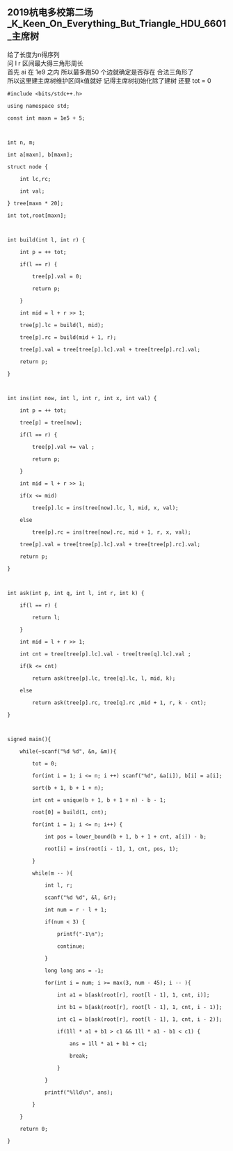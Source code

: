 ## 2019杭电多校第二场_K_Keen_On_Everything_But_Triangle_HDU_6601_主席树

给了长度为n得序列  
问 l r 区间最大得三角形周长  
首先 ai 在 1e9 之内 所以最多跑50 个边就确定是否存在 合法三角形了  
所以这里建主席树维护区间k值就好 记得主席树初始化除了建树 还要 tot = 0

    
    
    #include <bits/stdc++.h>
    using namespace std;
    const int maxn = 1e5 + 5;
    
    int n, m;
    int a[maxn], b[maxn];
    struct node {
    	int lc,rc;
    	int val;
    } tree[maxn * 20];
    int tot,root[maxn];
    
    int build(int l, int r) {
    	int p = ++ tot;
    	if(l == r) {
    		tree[p].val = 0;
    		return p;
    	}
    	int mid = l + r >> 1;
    	tree[p].lc = build(l, mid);
    	tree[p].rc = build(mid + 1, r);
    	tree[p].val = tree[tree[p].lc].val + tree[tree[p].rc].val;
    	return p;
    }
    
    int ins(int now, int l, int r, int x, int val) {
    	int p = ++ tot;
    	tree[p] = tree[now];
    	if(l == r) {
    		tree[p].val += val ;
    		return p;
    	}
    	int mid = l + r >> 1;
    	if(x <= mid) 
    		tree[p].lc = ins(tree[now].lc, l, mid, x, val);
    	else 
    		tree[p].rc = ins(tree[now].rc, mid + 1, r, x, val);
    	tree[p].val = tree[tree[p].lc].val + tree[tree[p].rc].val;
    	return p;
    }
    
    int ask(int p, int q, int l, int r, int k) {
    	if(l == r) {
    		return l;
    	}
    	int mid = l + r >> 1;
    	int cnt = tree[tree[p].lc].val - tree[tree[q].lc].val ;
    	if(k <= cnt) 
    		return ask(tree[p].lc, tree[q].lc, l, mid, k);
    	else 
    		return ask(tree[p].rc, tree[q].rc ,mid + 1, r, k - cnt);
    }
    
    signed main(){
        while(~scanf("%d %d", &n, &m)){
    		tot = 0;
            for(int i = 1; i <= n; i ++) scanf("%d", &a[i]), b[i] = a[i];
            sort(b + 1, b + 1 + n);
            int cnt = unique(b + 1, b + 1 + n) - b - 1;
            root[0] = build(1, cnt);
            for(int i = 1; i <= n; i++) {
                int pos = lower_bound(b + 1, b + 1 + cnt, a[i]) - b;
                root[i] = ins(root[i - 1], 1, cnt, pos, 1);
            }
            while(m -- ){
                int l, r;
                scanf("%d %d", &l, &r);
                int num = r - l + 1;
                if(num < 3) {
                    printf("-1\n");
                    continue;
                }
                long long ans = -1;
                for(int i = num; i >= max(3, num - 45); i -- ){
                    int a1 = b[ask(root[r], root[l - 1], 1, cnt, i)];
                    int b1 = b[ask(root[r], root[l - 1], 1, cnt, i - 1)];
                    int c1 = b[ask(root[r], root[l - 1], 1, cnt, i - 2)];
                    if(1ll * a1 + b1 > c1 && 1ll * a1 - b1 < c1) {
                        ans = 1ll * a1 + b1 + c1;
                        break;
                    }
                }
                printf("%lld\n", ans);
            }
        } 
        return 0;
    }
    

